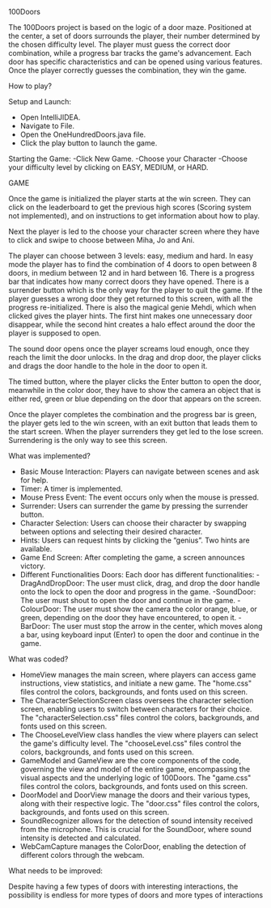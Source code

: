 

100Doors
 
The 100Doors project is based on the logic of a door maze.
Positioned at the center, a set of doors surrounds the player, their number determined by the chosen difficulty level.
The player must guess the correct door combination, while a progress bar tracks the game's advancement.
Each door has specific characteristics and can be opened using various features.
Once the player correctly guesses the combination, they win the game.
 
How to play?
 
Setup and Launch:
- Open IntelliJIDEA.
- Navigate to File.
- Open the OneHundredDoors.java file.
- Click the play button to launch the game.
 
Starting the Game:
-Click New Game.
-Choose your Character
-Choose your difficulty level by clicking on EASY, MEDIUM, or HARD.
 

GAME











Once the game is initialized the player starts at the win screen. They can click on the leaderboard to get the previous high scores (Scoring system not implemented), and on instructions to get information about how to play. 

Next the player is led to the choose your character screen where they have to click and swipe to choose between Miha, Jo and Ani. 

















The player can choose between 3 levels: easy, medium and hard. In easy mode the player has to find the combination of 4 doors to open between 8 doors, in medium between 12 and in hard between 16. There is a progress bar that indicates how many correct doors they have opened. There is a surrender button which is the only way for the player to quit the game. If the player guesses a wrong door they get returned to this screen, with all the progress re-initialized. There is also the magical genie Mehdi, which when clicked gives the player hints. The first hint makes one unnecessary door disappear, while the second hint creates a halo effect around the door the player is supposed to open.











The sound door opens once the player screams loud enough, once they reach the limit the door unlocks. In the drag and drop door, the player clicks and drags the door handle to the hole in the door to open it. 









The timed button, where the player clicks the Enter button to open the door, meanwhile in the color door, they have to show the camera an object that is either red, green or blue depending on the door that appears on the screen.


Once the player completes the combination and the progress bar is green, the player gets led to the win screen, with an exit button that leads them to the start screen. When the player surrenders they get led to the lose screen. Surrendering is the only way to see this screen. 

What was implemented?
-  Basic Mouse Interaction: Players can navigate between scenes and ask for help.
-  Timer: A timer is implemented.
-  Mouse Press Event: The event occurs only when the mouse is pressed.
-  Surrender: Users can surrender the game by pressing the surrender button.
-  Character Selection: Users can choose their character by swapping between options and selecting their desired character.
-  Hints: Users can request hints by clicking the “genius”. Two hints are available.
-  Game End Screen: After completing the game, a screen announces victory.
-  Different Functionalities Doors: Each door has different functionalities:
-DragAndDropDoor: The user must click, drag, and drop the door handle onto the lock to open the door and progress in the game.
-SoundDoor: The user must shout to open the door and continue in the game.
-ColourDoor: The user must show the camera the color orange, blue, or green, depending on the door they have encountered, to open it.
-BarDoor: The user must stop the arrow in the center, which moves along a bar, using keyboard input (Enter) to open the door and continue in the game.

What was coded?

- HomeView manages the main screen, where players can access game instructions, view statistics, and initiate a new game. The "home.css" files control the colors, backgrounds, and fonts used on this screen.
- The CharacterSelectionScreen class oversees the character selection screen, enabling users to switch between characters for their choice. The "characterSelection.css" files control the colors, backgrounds, and fonts used on this screen.
- The ChooseLevelView class handles the view where players can select the game's difficulty level. The "chooseLevel.css" files control the colors, backgrounds, and fonts used on this screen. 
- GameModel and GameView are the core components of the code, governing the view and model of the entire game, encompassing the visual aspects and the underlying logic of 100Doors. The "game.css" files control the colors, backgrounds, and fonts used on this screen.
- DoorModel and DoorView manage the doors and their various types, along with their respective logic. The "door.css" files control the colors, backgrounds, and fonts used on this screen.
- SoundRecognizer allows for the detection of sound intensity received from the microphone. This is crucial for the SoundDoor, where sound intensity is detected and calculated.
- WebCamCapture manages the ColorDoor, enabling the detection of different colors through the webcam.

What needs to be improved:

Despite having a few types of doors with interesting interactions, the possibility is endless for more types of doors and more types of interactions


